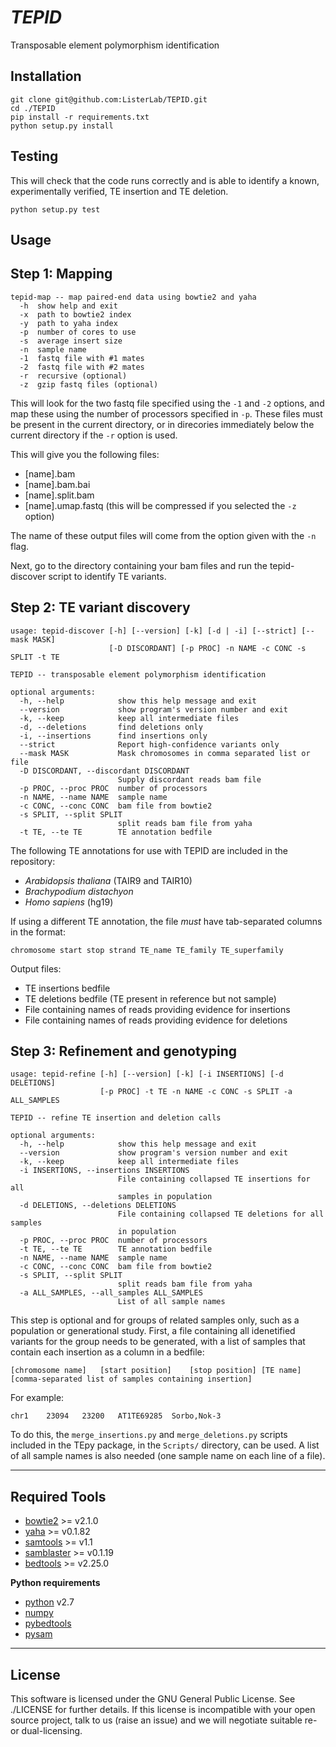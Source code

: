 *TEPID*
======

Transposable element polymorphism identification

Installation
-----

```
git clone git@github.com:ListerLab/TEPID.git
cd ./TEPID
pip install -r requirements.txt
python setup.py install
```

Testing
-----

This will check that the code runs correctly and is able to identify a known, experimentally verified, TE insertion and TE deletion.

```
python setup.py test
```

Usage
-----

Step 1: Mapping
----

```
tepid-map -- map paired-end data using bowtie2 and yaha
  -h  show help and exit
  -x  path to bowtie2 index
  -y  path to yaha index
  -p  number of cores to use
  -s  average insert size
  -n  sample name
  -1  fastq file with #1 mates
  -2  fastq file with #2 mates
  -r  recursive (optional)
  -z  gzip fastq files (optional)
```

This will look for the two fastq file specified using the `-1` and `-2` options, and map these using the number of processors specified in `-p`. These files must be present in the current directory, or in direcories immediately below the current directory if the `-r` option is used.

This will give you the following files:

* [name].bam
* [name].bam.bai
* [name].split.bam
* [name].umap.fastq (this will be compressed if you selected the `-z` option)

The name of these output files will come from the option given with the `-n` flag.

Next, go to the directory containing your bam files and run the tepid-discover script to identify TE variants.

Step 2: TE variant discovery
----

```
usage: tepid-discover [-h] [--version] [-k] [-d | -i] [--strict] [--mask MASK]
                      [-D DISCORDANT] [-p PROC] -n NAME -c CONC -s SPLIT -t TE

TEPID -- transposable element polymorphism identification

optional arguments:
  -h, --help            show this help message and exit
  --version             show program's version number and exit
  -k, --keep            keep all intermediate files
  -d, --deletions       find deletions only
  -i, --insertions      find insertions only
  --strict              Report high-confidence variants only
  --mask MASK           Mask chromosomes in comma separated list or file
  -D DISCORDANT, --discordant DISCORDANT
                        Supply discordant reads bam file
  -p PROC, --proc PROC  number of processors
  -n NAME, --name NAME  sample name
  -c CONC, --conc CONC  bam file from bowtie2
  -s SPLIT, --split SPLIT
                        split reads bam file from yaha
  -t TE, --te TE        TE annotation bedfile
```

The following TE annotations for use with TEPID are included in the repository:  
  - *Arabidopsis thaliana* (TAIR9 and TAIR10)
  - *Brachypodium distachyon*
  - *Homo sapiens* (hg19)

If using a different TE annotation, the file _must_ have tab-separated columns in the format:

`chromosome start stop strand TE_name TE_family TE_superfamily`

Output files:

  * TE insertions bedfile
  * TE deletions bedfile (TE present in reference but not sample)
  * File containing names of reads providing evidence for insertions
  * File containing names of reads providing evidence for deletions

Step 3: Refinement and genotyping
----

```
usage: tepid-refine [-h] [--version] [-k] [-i INSERTIONS] [-d DELETIONS]
                    [-p PROC] -t TE -n NAME -c CONC -s SPLIT -a ALL_SAMPLES

TEPID -- refine TE insertion and deletion calls

optional arguments:
  -h, --help            show this help message and exit
  --version             show program's version number and exit
  -k, --keep            keep all intermediate files
  -i INSERTIONS, --insertions INSERTIONS
                        File containing collapsed TE insertions for all
                        samples in population
  -d DELETIONS, --deletions DELETIONS
                        File containing collapsed TE deletions for all samples
                        in population
  -p PROC, --proc PROC  number of processors
  -t TE, --te TE        TE annotation bedfile
  -n NAME, --name NAME  sample name
  -c CONC, --conc CONC  bam file from bowtie2
  -s SPLIT, --split SPLIT
                        split reads bam file from yaha
  -a ALL_SAMPLES, --all_samples ALL_SAMPLES
                        List of all sample names
```

This step is optional and for groups of related samples only, such as a population or generational study. First, a file containing all idenetified variants for the group needs to be generated, with a list of samples that contain each insertion as a column in a bedfile:

```
[chromosome name]	[start position]	[stop position]	[TE name] [comma-separated list of samples containing insertion]
```

For example:
```
chr1	23094	23200	AT1TE69285	Sorbo,Nok-3
```

To do this, the `merge_insertions.py` and `merge_deletions.py` scripts included in the TEpy package, in the `Scripts/` directory, can be used. A list of all sample names is also needed (one sample name on each line of a file).

---
Required Tools
-------------

* [bowtie2](http://bowtie-bio.sourceforge.net/bowtie2/index.shtml) >= v2.1.0
* [yaha](https://github.com/GregoryFaust/yaha) >= v0.1.82
* [samtools](http://www.htslib.org/download/) >= v1.1
* [samblaster](https://github.com/GregoryFaust/samblaster) >= v0.1.19
* [bedtools](http://bedtools.readthedocs.org/en/latest/) >= v2.25.0


**Python requirements**

* [python](https://www.python.org) v2.7
* [numpy](http://www.numpy.org/)
* [pybedtools](http://pythonhosted.org/pybedtools/)
* [pysam](http://pysam.readthedocs.org/en/latest/)

---
License
-------

This software is licensed under the GNU General Public License. See ./LICENSE
for further details. If this license is incompatible with your open source
project, talk to us (raise an issue) and we will negotiate suitable re- or
dual-licensing.
